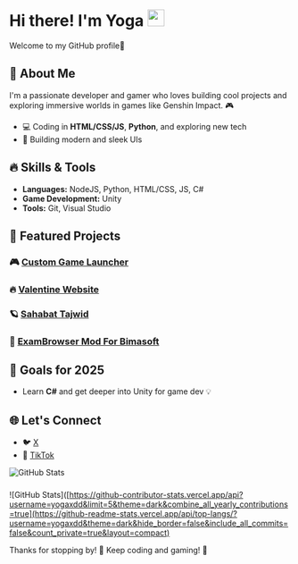 # Hi there! I'm Yoga <img src="https://media.giphy.com/media/hvRJCLFzcasrR4ia7z/giphy.gif" width="30px">

Welcome to my GitHub profile🚀

## 🚀 About Me
I'm a passionate developer and gamer who loves building cool projects and exploring immersive worlds in games like Genshin Impact. 🎮

- 💻 Coding in **HTML/CSS/JS**, **Python**, and exploring new tech
- 🎨 Building modern and sleek UIs

## 🔥 Skills & Tools

- **Languages:** NodeJS, Python, HTML/CSS, JS, C#
- **Game Development:** Unity
- **Tools:** Git, Visual Studio

## 🌟 Featured Projects

### 🎮 [Custom Game Launcher](https://github.com/yogaxdd/gamelauncher)
### 🔥 [Valentine Website](https://github.com/yogaxddValentine-Website)
### 🪐 [Sahabat Tajwid](https://github.com/yogaxdd/Sahabat-Tajwid)
### 🤭 [ExamBrowser Mod For Bimasoft](https://github.com/yogaxdd/CBT-ExamMod)

## 🎯 Goals for 2025

- Learn **C#** and get deeper into Unity for game dev 💡

## 🌐 Let's Connect

- 🐦 [X](https://x.com/yogakokxd)
- 🎥 [TikTok](https://tiktok.com/yogakokxd)

![GitHub Stats](https://github-readme-stats.vercel.app/api?username=yogaxdd&show_icons=true&theme=radical)
###
![GitHub Stats]([https://github-contributor-stats.vercel.app/api?username=yogaxdd&limit=5&theme=dark&combine_all_yearly_contributions=true](https://github-readme-stats.vercel.app/api/top-langs/?username=yogaxdd&theme=dark&hide_border=false&include_all_commits=false&count_private=true&layout=compact)

Thanks for stopping by! 💜 Keep coding and gaming! 🚀
